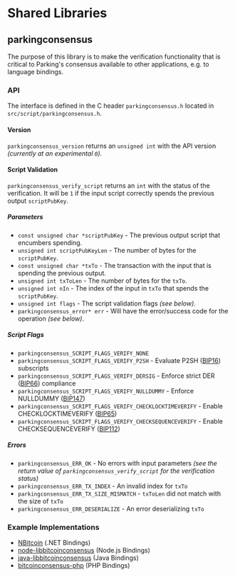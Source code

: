 Shared Libraries
================

## parkingconsensus

The purpose of this library is to make the verification functionality that is critical to Parking's consensus available to other applications, e.g. to language bindings.

### API

The interface is defined in the C header `parkingconsensus.h` located in  `src/script/parkingconsensus.h`.

#### Version

`parkingconsensus_version` returns an `unsigned int` with the API version *(currently at an experimental `0`)*.

#### Script Validation

`parkingconsensus_verify_script` returns an `int` with the status of the verification. It will be `1` if the input script correctly spends the previous output `scriptPubKey`.

##### Parameters
- `const unsigned char *scriptPubKey` - The previous output script that encumbers spending.
- `unsigned int scriptPubKeyLen` - The number of bytes for the `scriptPubKey`.
- `const unsigned char *txTo` - The transaction with the input that is spending the previous output.
- `unsigned int txToLen` - The number of bytes for the `txTo`.
- `unsigned int nIn` - The index of the input in `txTo` that spends the `scriptPubKey`.
- `unsigned int flags` - The script validation flags *(see below)*.
- `parkingconsensus_error* err` - Will have the error/success code for the operation *(see below)*.

##### Script Flags
- `parkingconsensus_SCRIPT_FLAGS_VERIFY_NONE`
- `parkingconsensus_SCRIPT_FLAGS_VERIFY_P2SH` - Evaluate P2SH ([BIP16](https://github.com/bitcoin/bips/blob/master/bip-0016.mediawiki)) subscripts
- `parkingconsensus_SCRIPT_FLAGS_VERIFY_DERSIG` - Enforce strict DER ([BIP66](https://github.com/bitcoin/bips/blob/master/bip-0066.mediawiki)) compliance
- `parkingconsensus_SCRIPT_FLAGS_VERIFY_NULLDUMMY` - Enforce NULLDUMMY ([BIP147](https://github.com/bitcoin/bips/blob/master/bip-0147.mediawiki))
- `parkingconsensus_SCRIPT_FLAGS_VERIFY_CHECKLOCKTIMEVERIFY` - Enable CHECKLOCKTIMEVERIFY ([BIP65](https://github.com/bitcoin/bips/blob/master/bip-0065.mediawiki))
- `parkingconsensus_SCRIPT_FLAGS_VERIFY_CHECKSEQUENCEVERIFY` - Enable CHECKSEQUENCEVERIFY ([BIP112](https://github.com/bitcoin/bips/blob/master/bip-0112.mediawiki))

##### Errors
- `parkingconsensus_ERR_OK` - No errors with input parameters *(see the return value of `parkingconsensus_verify_script` for the verification status)*
- `parkingconsensus_ERR_TX_INDEX` - An invalid index for `txTo`
- `parkingconsensus_ERR_TX_SIZE_MISMATCH` - `txToLen` did not match with the size of `txTo`
- `parkingconsensus_ERR_DESERIALIZE` - An error deserializing `txTo`

### Example Implementations
- [NBitcoin](https://github.com/NicolasDorier/NBitcoin/blob/master/NBitcoin/Script.cs#L814) (.NET Bindings)
- [node-libbitcoinconsensus](https://github.com/bitpay/node-libbitcoinconsensus) (Node.js Bindings)
- [java-libbitcoinconsensus](https://github.com/dexX7/java-libbitcoinconsensus) (Java Bindings)
- [bitcoinconsensus-php](https://github.com/Bit-Wasp/bitcoinconsensus-php) (PHP Bindings)
